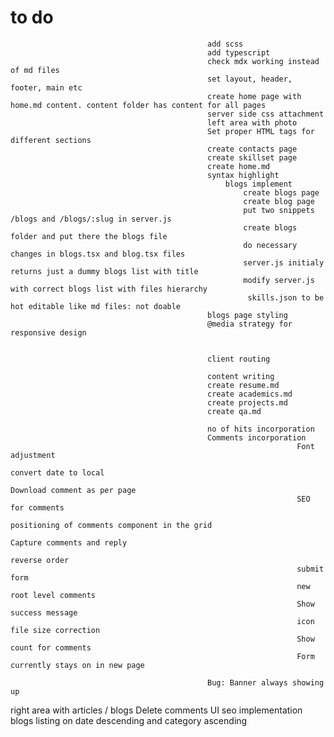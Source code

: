 # to do

                                                add scss
                                                add typescript
                                                check mdx working instead of md files
                                                set layout, header, footer, main etc
                                                create home page with home.md content. content folder has content for all pages
                                                server side css attachment
                                                left area with photo
                                                Set proper HTML tags for different sections
                                                create contacts page
                                                create skillset page
                                                create home.md
                                                syntax highlight
                                                    blogs implement
                                                        create blogs page
                                                        create blog page
                                                        put two snippets /blogs and /blogs/:slug in server.js
                                                        create blogs folder and put there the blogs file
                                                        do necessary changes in blogs.tsx and blog.tsx files
                                                        server.js initialy returns just a dummy blogs list with title
                                                        modify server.js with correct blogs list with files hierarchy
                                                         skills.json to be hot editable like md files: not doable
                                                blogs page styling
                                                @media strategy for responsive design


                                                client routing
                                                        
                                                content writing                                             
                                                create resume.md
                                                create academics.md
                                                create projects.md
                                                create qa.md
                                                
                                                no of hits incorporation
                                                Comments incorporation
                                                                    Font adjustment
                                                                    convert date to local
                                                                    Download comment as per page
                                                                    SEO for comments
                                                                    positioning of comments component in the grid
                                                                    Capture comments and reply
                                                                    reverse order
                                                                    submit form
                                                                    new root level comments                    
                                                                    Show success message
                                                                    icon file size correction
                                                                    Show count for comments
                                                                    Form currently stays on in new page                 

                                                Bug: Banner always showing up
right area with articles / blogs
Delete comments UI
seo implementation     
blogs listing on date descending and category ascending                      
                                               